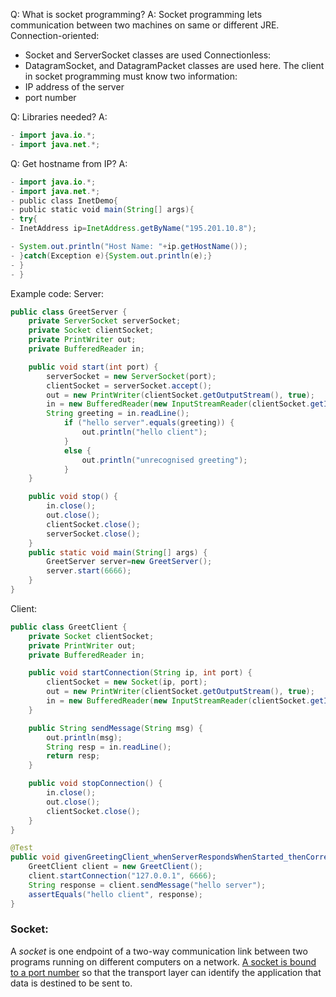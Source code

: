 
Q: What is socket programming?
A:
Socket programming lets communication between two machines on same or different JRE.
Connection-oriented:
- Socket and ServerSocket classes are used
Connectionless:
- DatagramSocket, and DatagramPacket classes are used here. 
The client in socket programming must know two information:
- IP address of the server
- port number

Q: Libraries needed?
A:
```java
- import java.io.*;    
- import java.net.*;
```

Q: Get hostname from IP?
A:
```java
- import java.io.*;    
- import java.net.*;    
- public class InetDemo{    
- public static void main(String[] args){    
- try{    
- InetAddress ip=InetAddress.getByName("195.201.10.8");    

- System.out.println("Host Name: "+ip.getHostName());    
- }catch(Exception e){System.out.println(e);}    
- }    
- }
```

Example code:
Server:
```java
public class GreetServer {
    private ServerSocket serverSocket;
    private Socket clientSocket;
    private PrintWriter out;
    private BufferedReader in;

    public void start(int port) {
        serverSocket = new ServerSocket(port);
        clientSocket = serverSocket.accept();
        out = new PrintWriter(clientSocket.getOutputStream(), true);
        in = new BufferedReader(new InputStreamReader(clientSocket.getInputStream()));
        String greeting = in.readLine();
            if ("hello server".equals(greeting)) {
                out.println("hello client");
            }
            else {
                out.println("unrecognised greeting");
            }
    }

    public void stop() {
        in.close();
        out.close();
        clientSocket.close();
        serverSocket.close();
    }
    public static void main(String[] args) {
        GreetServer server=new GreetServer();
        server.start(6666);
    }
}
```
Client:
```java
public class GreetClient {
    private Socket clientSocket;
    private PrintWriter out;
    private BufferedReader in;

    public void startConnection(String ip, int port) {
        clientSocket = new Socket(ip, port);
        out = new PrintWriter(clientSocket.getOutputStream(), true);
        in = new BufferedReader(new InputStreamReader(clientSocket.getInputStream()));
    }

    public String sendMessage(String msg) {
        out.println(msg);
        String resp = in.readLine();
        return resp;
    }

    public void stopConnection() {
        in.close();
        out.close();
        clientSocket.close();
    }
}

@Test
public void givenGreetingClient_whenServerRespondsWhenStarted_thenCorrect() {
    GreetClient client = new GreetClient();
    client.startConnection("127.0.0.1", 6666);
    String response = client.sendMessage("hello server");
    assertEquals("hello client", response);
}
```

### Socket:
A _socket_ is one endpoint of a two-way communication link between two programs running on different computers on a network. [A socket is bound to a port number](https://www.baeldung.com/cs/port-vs-socket) so that the transport layer can identify the application that data is destined to be sent to.


